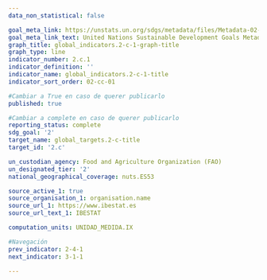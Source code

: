 ```yaml
---
data_non_statistical: false

goal_meta_link: https://unstats.un.org/sdgs/metadata/files/Metadata-02-0C-01.pdf
goal_meta_link_text: United Nations Sustainable Development Goals Metadata (pdf 232kB)
graph_title: global_indicators.2-c-1-graph-title
graph_type: line
indicator_number: 2.c.1
indicator_definition: ''
indicator_name: global_indicators.2-c-1-title
indicator_sort_order: 02-cc-01

#Cambiar a True en caso de querer publicarlo
published: true

#Cambiar a complete en caso de querer publicarlo
reporting_status: complete
sdg_goal: '2'
target_name: global_targets.2-c-title
target_id: '2.c'

un_custodian_agency: Food and Agriculture Organization (FAO)
un_designated_tier: '2'
national_geographical_coverage: nuts.ES53

source_active_1: true
source_organisation_1: organisation.name
source_url_1: https://www.ibestat.es
source_url_text_1: IBESTAT

computation_units: UNIDAD_MEDIDA.IX

#Navegación
prev_indicator: 2-4-1
next_indicator: 3-1-1

---
```

